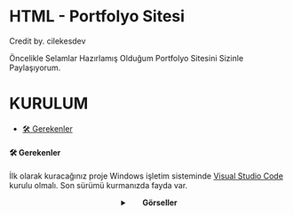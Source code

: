 # HTML - Portfolyo Sitesi
Credit by. cilekesdev

Öncelikle Selamlar Hazırlamış Olduğum Portfolyo Sitesini Sizinle Paylaşıyorum.

# KURULUM
- [🛠 Gerekenler](#-gerekenler)

#### 🛠 Gerekenler

İlk olarak kuracağınız proje Windows işletim sisteminde [Visual Studio Code](https://code.visualstudio.com/docs/?dv=win) kurulu olmalı. Son sürümü kurmanızda fayda var.

 <details>
    <summary align="center"> &nbsp; &nbsp; &nbsp; <b>Görseller</b></summary>
    <p align="center">
     <img src="https://cdn.discordapp.com/attachments/1016153507478376488/1072574359539036260/ab67616d0000b2736fd5c07a22268bcb30ae02d1.jpeg">
     </p>
